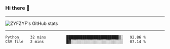 ### Hi there 👋

-------

<!--

- 🔭 I’m currently working on ...
- 🌱 I’m currently learning Rust
- 👯 I’m looking to collaborate on ...
- 🤔 I’m looking for help with ...
- 💬 Ask me about ...
- 📫 How to reach me: ...
- 😄 Pronouns: ...
- ⚡ Fun fact: ...

-------
-->

![ZYFZYF's GitHub stats](https://github-readme-stats.vercel.app/api?username=ZYFZYF)


-------

<!--START_SECTION:waka-->

```text
Python     32 mins         ███████████████████████▒░   92.86 %
CSV file   2 mins          █▓░░░░░░░░░░░░░░░░░░░░░░░   07.14 %
```

<!--END_SECTION:waka-->


